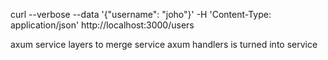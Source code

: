 curl --verbose --data '{"username": "joho"}' -H 'Content-Type: application/json' http://localhost:3000/users

axum
service
layers to merge service
axum handlers is turned into service

